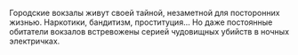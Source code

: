 <!--2016-12-21 21:09:59-->
Городские вокзалы живут своей тайной, незаметной для посторонних жизнью. Наркотики, бандитизм, проституция… Но даже постоянные обитатели вокзалов встревожены серией чудовищных убийств в ночных электричках.